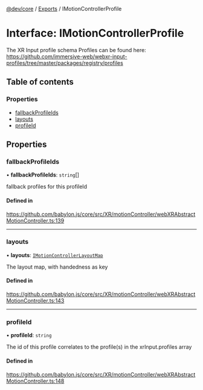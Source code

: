 [@dev/core](../README.md) / [Exports](../modules.md) / IMotionControllerProfile

# Interface: IMotionControllerProfile

The XR Input profile schema
Profiles can be found here:
https://github.com/immersive-web/webxr-input-profiles/tree/master/packages/registry/profiles

## Table of contents

### Properties

- [fallbackProfileIds](IMotionControllerProfile.md#fallbackprofileids)
- [layouts](IMotionControllerProfile.md#layouts)
- [profileId](IMotionControllerProfile.md#profileid)

## Properties

### fallbackProfileIds

• **fallbackProfileIds**: `string`[]

fallback profiles for this profileId

#### Defined in

https://github.com/babylon.js/core/src/XR/motionController/webXRAbstractMotionController.ts:139

___

### layouts

• **layouts**: [`IMotionControllerLayoutMap`](IMotionControllerLayoutMap.md)

The layout map, with handedness as key

#### Defined in

https://github.com/babylon.js/core/src/XR/motionController/webXRAbstractMotionController.ts:143

___

### profileId

• **profileId**: `string`

The id of this profile
correlates to the profile(s) in the xrInput.profiles array

#### Defined in

https://github.com/babylon.js/core/src/XR/motionController/webXRAbstractMotionController.ts:148
